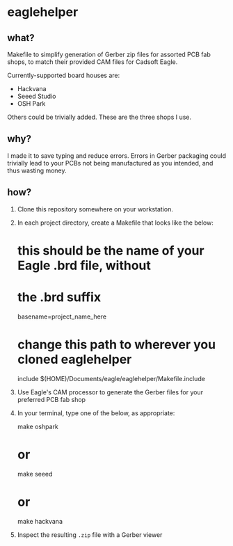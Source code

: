 # eaglehelper

## what?

Makefile to simplify generation of Gerber zip files for assorted
PCB fab shops, to match their provided CAM files for Cadsoft Eagle.

Currently-supported board houses are:

* Hackvana
* Seeed Studio
* OSH Park

Others could be trivially added. These are the three shops I use.

## why?

I made it to save typing and reduce errors. Errors in Gerber
packaging could trivially lead to your PCBs not being manufactured
as you intended, and thus wasting money.

## how?

1. Clone this repository somewhere on your workstation.

2. In each project directory, create a Makefile that looks like the below:

    # this should be the name of your Eagle .brd file, without
    # the .brd suffix
    basename=project_name_here

    # change this path to wherever you cloned eaglehelper
    include $(HOME)/Documents/eagle/eaglehelper/Makefile.include

3. Use Eagle's CAM processor to generate the Gerber files for your
preferred PCB fab shop

4. In your terminal, type one of the below, as appropriate:

    make oshpark

    # or

    make seeed

    # or 
    make hackvana

5. Inspect the resulting `.zip` file with a Gerber viewer

